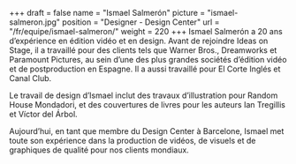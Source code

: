 +++
draft		= false
name		= "Ismael Salmerón"
picture		= "ismael-salmeron.jpg"
position 	= "Designer - Design Center"
url			= "/fr/equipe/ismael-salmeron/"
weight		= 220
+++
Ismael Salmerón a 20 ans d’expérience en édition vidéo et en design. Avant de rejoindre Ideas on Stage, il a travaillé pour des clients tels que Warner Bros., Dreamworks et Paramount Pictures, au sein d’une des plus grandes sociétés d’édition vidéo et de postproduction en Espagne. Il a aussi travaillé pour El Corte Inglés et Canal Club.

Le travail de design d’Ismael inclut des travaux d’illustration pour Random House Mondadori, et des couvertures de livres pour les auteurs Ian Tregillis et Víctor del Árbol.

Aujourd’hui, en tant que membre du Design Center à Barcelone, Ismael met toute son expérience dans la production de vidéos, de visuels et de graphiques de qualité pour nos clients mondiaux.
